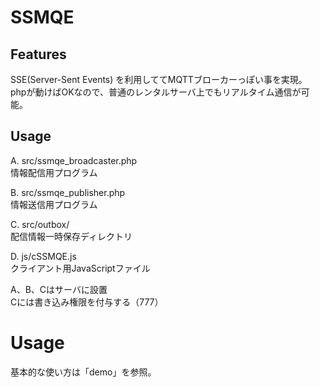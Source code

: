 # SSMQE


## Features

SSE(Server-Sent Events) を利用しててMQTTブローカーっぽい事を実現。  
phpが動けばOKなので、普通のレンタルサーバ上でもリアルタイム通信が可能。

## Usage

A. src/ssmqe_broadcaster.php  
情報配信用プログラム  
  
B. src/ssmqe_publisher.php  
情報送信用プログラム  
  
C. src/outbox/  
配信情報一時保存ディレクトリ  
  
D. js/cSSMQE.js  
クライアント用JavaScriptファイル  
  
  
A、B、Cはサーバに設置  
Cには書き込み権限を付与する（777）

# Usage

基本的な使い方は「demo」を参照。　
